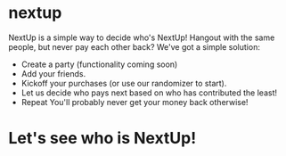 # nextup

NextUp is a simple way to decide who's NextUp! 
Hangout with the same people, but never pay each other back?
We've got a simple solution:
- Create a party (functionality coming soon)
- Add your friends.
- Kickoff your purchases (or use our randomizer to start).
- Let us decide who pays next based on who has contributed the least!
- Repeat
You'll probably never get your money back otherwise!
# Let's see who is NextUp!
